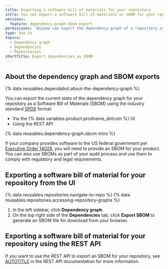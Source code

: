 ```yaml
---
title: Exporting a software bill of materials for your repository
intro: You can export a software bill of materials or SBOM for your repository from the dependency graph. SBOMs allow transparency into your open source usage and help expose supply chain vulnerabilities, reducing supply chain risks.
versions:
  feature: dependency-graph-sbom-export
permissions: 'Anyone can export the dependency graph of a repository as a software bill of materials. The SBOM export will contain a list of the dependencies that are used in the repository.'
type: how_to
topics:
  - Dependency graph
  - Dependencies
  - Repositories
shortTitle: Export dependencies as SBOM
---
```


## About the dependency graph and SBOM exports

{% data reusables.dependabot.about-the-dependency-graph %}

You can export the current state of the dependency graph for your repository as a Software Bill of Materials (SBOM) using the industry standard [SPDX](https://spdx.github.io/spdx-spec/v2.3/) format:
- Via the {% data variables.product.prodname_dotcom %} UI
- Using the REST API

{% data reusables.dependency-graph.sbom-intro %}

If your company provides software to the US federal government per [Executive Order 14028](https://www.gsa.gov/technology/technology-products-services/it-security/executive-order-14028-improving-the-nations-cybersecurity), you will need to provide an SBOM for your product. You can also use SBOMs as part of your audit process and use them to comply with regulatory and legal requirements.

## Exporting a software bill of material for your repository from the UI

{% data reusables.repositories.navigate-to-repo %}
{% data reusables.repositories.accessing-repository-graphs %}
1. In the left sidebar, click **Dependency graph**.
1. On the top right side of the **Dependencies** tab, click **Export SBOM** to generate an SBOM file for download from your browser.

## Exporting a software bill of material for your repository using the REST API

If you want to use the REST API to export an SBOM for your repository, see [AUTOTITLE](/rest/dependency-graph/sboms#export-a-software-bill-of-materials-sbom-for-a-repository) in the REST API documentation for more information.
